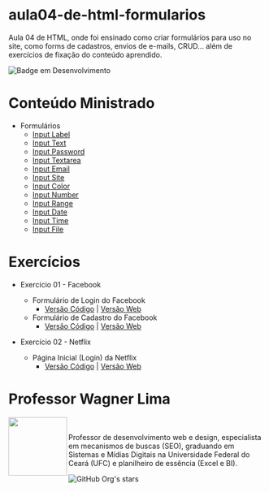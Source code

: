 # aula04-de-html-formularios
Aula 04 de HTML, onde foi ensinado como criar formulários para uso no site, como forms de cadastros, envios de e-mails, CRUD... além de exercícios de fixação do conteúdo aprendido.

![Badge em Desenvolvimento](http://img.shields.io/static/v1?label=STATUS&message=À%20INICIAR&color=GREEN&style=for-the-badge)

# Conteúdo Ministrado 

* Formulários
  * [Input Label](https://github.com/wagnerlimanet/aula04-de-html-formularios/blob/main/form-label-input.html)
  * [Input Text](https://github.com/wagnerlimanet/aula04-de-html-formularios/blob/main/form-input-text.html)
  * [Input Password](https://github.com/wagnerlimanet/aula04-de-html-formularios/blob/main/form-input-password.html)
  * [Input Textarea](https://github.com/wagnerlimanet/aula04-de-html-formularios/blob/main/form-textarea.html)
  * [Input Email](https://github.com/wagnerlimanet/aula04-de-html-formularios/blob/main/form-input-email.html)
  * [Input Site](https://github.com/wagnerlimanet/aula04-de-html-formularios/blob/main/form-input-site.html)
  * [Input Color](https://github.com/wagnerlimanet/aula04-de-html-formularios/blob/main/form-input-color.html)
  * [Input Number](https://github.com/wagnerlimanet/aula04-de-html-formularios/blob/main/form-input-number.html)
  * [Input Range](https://github.com/wagnerlimanet/aula04-de-html-formularios/blob/main/form-input-range.html)
  * [Input Date](https://github.com/wagnerlimanet/aula04-de-html-formularios/blob/main/form-input-date.html)
  * [Input Time](https://github.com/wagnerlimanet/aula04-de-html-formularios/blob/main/form-input-time.html)
  * [Input File](https://github.com/wagnerlimanet/aula04-de-html-formularios/blob/main/form-input-file.html)

  
# Exercícios 

* Exercício 01 - Facebook
  * Formulário de Login do Facebook
    * [Versão Código](https://github.com/wagnerlimanet/) | [Versão Web](https://wagnerlimanet.github.io/)
  * Formulário de Cadastro do Facebook
    * [Versão Código](https://github.com/wagnerlimanet/) | [Versão Web](https://wagnerlimanet.github.io/)
          
* Exercício 02 - Netflix
  * Página Inicial (Login) da Netflix
    * [Versão Código](https://github.com/wagnerlimanet/) | [Versão Web](https://wagnerlimanet.github.io/)

# Professor Wagner Lima
<img loading="lazy" src="https://avatars.githubusercontent.com/u/80631657?v=4" width=115 align=left>
<br>
<p> Professor de desenvolvimento web e design, especialista em mecanismos de buscas (SEO), graduando em Sistemas e Mídias Digitais na Universidade Federal do Ceará (UFC) e planilheiro de essência (Excel e BI). </p> 

![GitHub Org's stars](https://img.shields.io/github/stars/wagnerlimanet?style=social)
